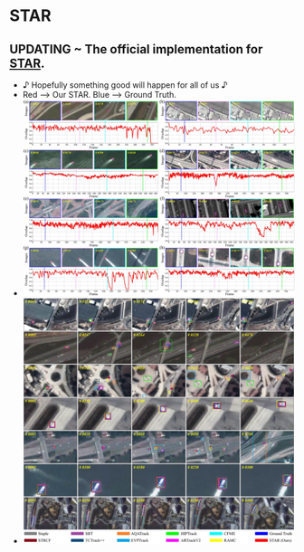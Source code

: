# STAR
##  UPDATING ~ The official implementation for [STAR](https://www.sciencedirect.com/science/article/pii/S0924271624000856).
- ♪ Hopefully something good will happen for all of us ♪
- Red --> Our STAR. Blue --> Ground Truth.
- ![image](/fig/overlap_curve.jpg)
- ![image](/fig/vis.jpg)

<!---
-->
